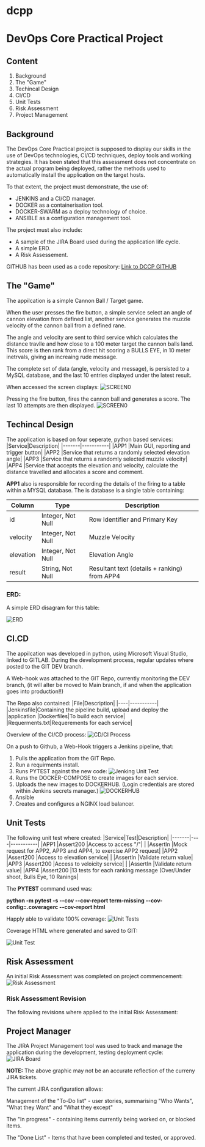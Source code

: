 # dcpp
# DevOps Core Practical Project

## Content
1. Background
2. The "Game"
3. Techincal Design
4. CI/CD
5. Unit Tests
6. Risk Assessment 
7. Project Management


## Background
The DevOps Core Practical project is supposed to display our skills in the use of DevOps technologies, CI/CD techniques, deploy tools and working strategies. It has been stated that this assessment does not concentrate on the actual program being deployed, rather the methods used to automatically install the application on the target hosts.

To that extent, the project must demonstrate, the use of:
* JENKINS and a CI/CD manager.
* DOCKER as a containerisation tool.
* DOCKER-SWARM as a deploy technology of choice.
* ANSIBLE as a configuration management tool.

The project must also include:
* A sample of the JIRA Board used during the application life cycle.
* A simple ERD.
* A Risk Assessement.

GITHUB has been used as a code repository: [Link to DCCP GITHUB](https://github.com/martingtaylor/dcpp)

## The "Game"
The appilcation is a simple Cannon Ball / Target game. 

When the user presses the fire button, a simple service select an angle of cannon elevation from defined list, another service generates the muzzle velocity of the cannon ball from a defined rane.


The angle and velocity are sent to third service which calculates the distance travlle and how close to a 100 meter target the cannon balls land. This score is then rank from a direct hit scoring a BULLS EYE, in 10 meter inetrvals, giving an increaing rude message.

The complete set of data (angle, velocity and message), is persisted to a MySQL database, and the last 10 entries displayed under the latest result.

When accessed the screen displays:
![SCREEN0](images/dcpp_SCREEN0.PNG)

Pressing the fire button, fires the cannon ball and generates a score. The last 10 attempts are then displayed.
![SCREEN0](images/dcpp_SCREEN1.PNG)


## Techincal Design
The application is based on four seperate, python based services:
|Service|Description|
|-------|-----------|
|APP1   |Main GUI, reporting and trigger button|
|APP2   |Service that returns a randomly selected elevation angle|
|APP3   |Service that returns a randomly selected muzzle velocity|
|APP4   |Service that accepts the elevation and velocity, calculate the distance travelled and allocates a score and comment.

**APP1** also is responsible for recording the details of the firing to a table within a MYSQL database. The is database is a single table containing:

|Column|Type|Description|
|------|----|-----------|
|id       |Integer, Not Null|Row Identifier and Primary Key|
|velocity |Integer, Not Null|Muzzle Velocity|
|elevation|Integer, Not Null|Elevation Angle|
|result   |String, Not Null|Resultant text (details + ranking) from APP4|


### ERD:
A simple ERD disagram for this table:

![ERD](images/dcpp_ERD.png)

## CI.CD
The appilcation was developed in python, using Microsoft Visual Studio, linked to GITLAB. During the development process, regular updates where posted to the GIT DEV branch.

A Web-hook was attached to the GIT Repo, currently monitoring the DEV branch, (it will alter be moved to Main branch, if and when the application goes into production!!) 

The Repo also contained:
|File|Description|
|----|-----------|
|Jenkinsfile|Containing the pipeline build, upload and deploy the |application
|Dockerfiles|To build each service|
|Requerments.txt|Requerements for each service|

Overview of the CI/CD process:
![CD/CI Process](images/dcpp_CDCI.PNG)

On a push to Github, a Web-Hook triggers a Jenkins pipeline, that:
1. Pulls the application from the GIT Repo.
2. Run a requirments install.
2. Runs PYTEST against the new code:
![Jenking Unit Test](images/dcpp_jenkins_pytest.PNG)
3. Runs the DOCKER-COMPOSE to create images for each service.
4. Uploads the new images to DOCKERHUB. (Login credentials are stored within Jenkins secrets manager.)
![DOCKERHUB](images/dccp_Dockerhub.PNG)
5. Ansible
6. Creates and configures a NGINX load balancer.


## Unit Tests
The following unit test where created:
|Service|Test|Description|
|-------|----|-----------|
|APP1   |Assert200   |Access to access "/"|
|       |AssertIn    |Mock request for APP2, APP3 and APP4, to exercise APP2 request|
|APP2   |Assert200   |Access to elevation service|
|       |AssertIn    |Validate return value|
|APP3   |Assert200   |Access to veloicity service|
|       |AssertIn    |Validate return value|
|APP4   |Assert200   |13 tests for each ranking message (Over/Under shoot, Bulls Eye, 10 Ranings|

The **PYTEST** command used was:

**python -m pytest -s --cov --cov-report term-missing --cov-config=.coveragerc --cov-report html**


Happly able to validate 100% coverage:
![Unit Tests](images/dcpp_PYTEST.PNG)

Coverage HTML where generated and saved to GIT:

![Unit Test](images/dcpp_HTML_index.PNG)



## Risk Assessment
An initial Risk Assessment was completed on project commencement:
![Risk Assessment](images/dcpp_Risk_Assessment.PNG)

### Risk Assessment Revision
The following revisions where applied to the initial Risk Assessment:

## Project Manager
The JIRA Project Management tool was used to track and manage the application during the development, testing deployment cycle:
![JIRA Board](images/dcpp_JIRA_bord.PNG)

**NOTE:** The above graphic may not be an accurate reflection of the curreny JIRA tickets.

The current JIRA configuration allows:

Management of the "To-Do list" - user stories, summarising "Who Wants", "What they Want" and "What they except"

The "In progress" - containing items currently being worked on, or blocked items.

The "Done List" - Items that have been completed and tested, or approved.